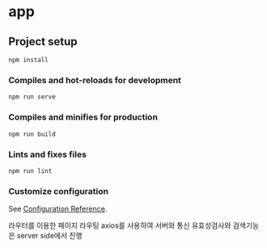 # app

## Project setup
```
npm install
```

### Compiles and hot-reloads for development
```
npm run serve
```

### Compiles and minifies for production
```
npm run build
```

### Lints and fixes files
```
npm run lint
```

### Customize configuration
See [Configuration Reference](https://cli.vuejs.org/config/).

라우터를 이용한 페이지 라우팅
axios를 사용하여 서버와 통신
유효성검사와 검색기능은 server side에서 진행
